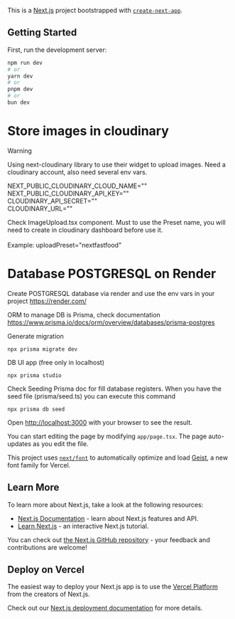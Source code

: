 This is a [Next.js](https://nextjs.org) project bootstrapped with [`create-next-app`](https://nextjs.org/docs/app/api-reference/cli/create-next-app).

## Getting Started

First, run the development server:

```bash
npm run dev
# or
yarn dev
# or
pnpm dev
# or
bun dev
```

# Store images in cloudinary

> [!WARNING]
> Using next-cloudinary library to use their widget to upload images. Need a cloudinary account, also need several env vars.

NEXT_PUBLIC_CLOUDINARY_CLOUD_NAME=""  
NEXT_PUBLIC_CLOUDINARY_API_KEY=""  
CLOUDINARY_API_SECRET=""  
CLOUDINARY_URL=""

Check ImageUpload.tsx component. Must to use the Preset name, you will need to create in cloudinary dashboard before use it. <br /><br />
Example: uploadPreset="nextfastfood"

# Database POSTGRESQL on Render

Create POSTGRESQL database via render and use the env vars in your project
https://render.com/

ORM to manage DB is Prisma, check documentation
https://www.prisma.io/docs/orm/overview/databases/prisma-postgres

Generate migration

```
npx prisma migrate dev
```

DB UI app (free only in localhost)

```
npx prisma studio
```

Check Seeding Prisma doc for fill database registers. When you have the seed file (prisma/seed.ts) you can execute this command

```
npx prisma db seed
```

Open [http://localhost:3000](http://localhost:3000) with your browser to see the result.

You can start editing the page by modifying `app/page.tsx`. The page auto-updates as you edit the file.

This project uses [`next/font`](https://nextjs.org/docs/app/building-your-application/optimizing/fonts) to automatically optimize and load [Geist](https://vercel.com/font), a new font family for Vercel.

## Learn More

To learn more about Next.js, take a look at the following resources:

- [Next.js Documentation](https://nextjs.org/docs) - learn about Next.js features and API.
- [Learn Next.js](https://nextjs.org/learn) - an interactive Next.js tutorial.

You can check out [the Next.js GitHub repository](https://github.com/vercel/next.js) - your feedback and contributions are welcome!

## Deploy on Vercel

The easiest way to deploy your Next.js app is to use the [Vercel Platform](https://vercel.com/new?utm_medium=default-template&filter=next.js&utm_source=create-next-app&utm_campaign=create-next-app-readme) from the creators of Next.js.

Check out our [Next.js deployment documentation](https://nextjs.org/docs/app/building-your-application/deploying) for more details.
